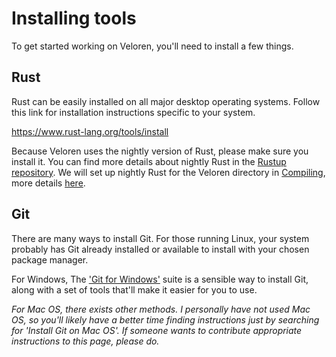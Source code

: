 # Installing tools

To get started working on Veloren, you'll need to install a few things.

## Rust

Rust can be easily installed on all major desktop operating systems. Follow this link for installation instructions specific to your system.

<https://www.rust-lang.org/tools/install>

Because Veloren uses the nightly version of Rust, please make sure you install it. You can find more details about nightly Rust in the [Rustup repository](https://github.com/rust-lang/rustup.rs#working-with-nightly-rust). We will set up nightly Rust for the Veloren directory in [Compiling](../dl/compiling.md), more details [here](https://github.com/rust-lang/rustup.rs#directory-overrides).

## Git

There are many ways to install Git. For those running Linux, your system probably has Git already installed or available to install with your chosen package manager.

For Windows, The ['Git for Windows'](https://gitforwindows.org/) suite is a sensible way to install Git, along with a set of tools that'll make it easier for you to use.

*For Mac OS, there exists other methods. I personally have not used Mac OS, so you'll likely have a better time finding instructions just by searching for 'Install Git on Mac OS'. If someone wants to contribute appropriate instructions to this page, please do.*
